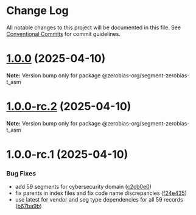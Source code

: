 # Change Log

All notable changes to this project will be documented in this file.
See [Conventional Commits](https://conventionalcommits.org) for commit guidelines.

# [1.0.0](https://github.com/zerobias-org/segment/compare/@zerobias-org/segment-zerobias-t_asm@1.0.0-rc.2...@zerobias-org/segment-zerobias-t_asm@1.0.0) (2025-04-10)

**Note:** Version bump only for package @zerobias-org/segment-zerobias-t_asm





# [1.0.0-rc.2](https://github.com/zerobias-org/segment/compare/@zerobias-org/segment-zerobias-t_asm@1.0.0-rc.1...@zerobias-org/segment-zerobias-t_asm@1.0.0-rc.2) (2025-04-10)

**Note:** Version bump only for package @zerobias-org/segment-zerobias-t_asm





# 1.0.0-rc.1 (2025-04-10)


### Bug Fixes

* add 59 segments for cybersecurity domain ([c2cb0e0](https://github.com/zerobias-org/segment/commit/c2cb0e0c1f1eabb51d7f5a6ae6db98c1516fcdbe))
* fix parents in index files and fix code name discrepancies ([f24e435](https://github.com/zerobias-org/segment/commit/f24e4352453caaa05074cc6bb66ee8ed21a4f11d))
* use latest for vendor and seg type dependencies for all 59 records ([b67ba9b](https://github.com/zerobias-org/segment/commit/b67ba9bed7a90fad3b084161ebc603b5b35214b8))
